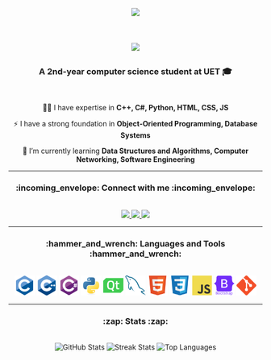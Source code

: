 <p align="center">
    <img src="https://user-images.githubusercontent.com/74038190/229223263-cf2e4b07-2615-4f87-9c38-e37600f8381a.gif" width="25%"/>
</p>

<h1 align="center">
    <img src="https://readme-typing-svg.herokuapp.com/?font=Righteous&size=35&center=true&vCenter=true&width=500&height=70&duration=4000&lines=Hi+There!+👋;+I'm+Saad+Tahir!" />
</h1>

<h3 align="center">A 2nd-year computer science student at UET 🎓</h3>

<br/>

<div align="center">
    
👨‍💻 I have expertise in **C++, C#, Python, HTML, CSS, JS**

⚡ I have a strong foundation in **Object-Oriented Programming, Database Systems**

🔭 I’m currently learning **Data Structures and Algorithms, Computer Networking, Software Engineering**

</div>


<hr/>

<div align="center"> 
    <h3>:incoming_envelope: Connect with me :incoming_envelope:</h3>
    <br/>
    <a href="mailto:tahirsaad99@gmail.com">
        <img src="https://img.shields.io/badge/Gmail-333333?style=for-the-badge&logo=gmail&logoColor=red" />
    </a>
    <a href="https://linkedin.com/in/miansaadtahir" target="_blank">
        <img src="https://img.shields.io/badge/LinkedIn-0077B5?style=for-the-badge&logo=linkedin&logoColor=white" />
    </a>
    <a href="https://miansaadtahir.netlify.app/" target="_blank">
        <img src="https://img.shields.io/badge/Portfolio-FF5722?style=for-the-badge&logo=todoist&logoColor=white" />
    </a>
</div>

<hr/>

<div align="center">
    <h3>:hammer_and_wrench: Languages and Tools :hammer_and_wrench:</h3>
    <br/> 
    <img src="https://raw.githubusercontent.com/devicons/devicon/master/icons/c/c-original.svg" alt="C" width="40" height="40"/>
    <img src="https://raw.githubusercontent.com/devicons/devicon/master/icons/cplusplus/cplusplus-original.svg" alt="C++" width="40" height="40"/>
    <img src="https://raw.githubusercontent.com/devicons/devicon/master/icons/csharp/csharp-original.svg" alt="C#" width="40" height="40"/>
    <img src="https://raw.githubusercontent.com/devicons/devicon/master/icons/python/python-original.svg" alt="Python" width="40" height="40"/>
    <img src="https://raw.githubusercontent.com/devicons/devicon/master/icons/qt/qt-original.svg" alt="PyQt" width="40" height="40"/>
    <img src="https://raw.githubusercontent.com/devicons/devicon/master/icons/mysql/mysql-original.svg" alt="SQL" width="40" height="40"/>
    <img src="https://raw.githubusercontent.com/devicons/devicon/master/icons/html5/html5-original.svg" alt="HTML5" width="40" height="40"/>
    <img src="https://raw.githubusercontent.com/devicons/devicon/master/icons/css3/css3-original.svg" alt="CSS3" width="40" height="40"/>
    <img src="https://raw.githubusercontent.com/devicons/devicon/master/icons/javascript/javascript-original.svg" alt="JavaScript" width="40" height="40"/>
    <img src="https://raw.githubusercontent.com/devicons/devicon/master/icons/bootstrap/bootstrap-plain-wordmark.svg" alt="Bootstrap" width="40" height="40"/>
    <img src="https://raw.githubusercontent.com/devicons/devicon/master/icons/git/git-original.svg" alt="Git" width="40" height="40"/>
</div>

<hr/>

<div align="center">
    <h3>:zap: Stats :zap:</h3>
    <br/> 
    <img width="390" src="https://github-readme-stats.vercel.app/api?username=miansaadtahir&show_icons=true&locale=en&theme=dark" alt="GitHub Stats" />
    <img width="390" src="https://github-readme-streak-stats.herokuapp.com/?user=miansaadtahir&theme=dark" alt="Streak Stats" />
    <img width="325" src="https://github-readme-stats.vercel.app/api/top-langs?username=miansaadtahir&show_icons=true&locale=en&layout=compact&theme=dark" alt="Top Languages" />

<!--     <a href="https://github.com/ryo-ma/github-profile-trophy" target="_blank">
        <img src="https://github-profile-trophy.vercel.app/?username=miansaadtahir&theme=dark" alt="GitHub Profile Trophy" />
    </a> -->
</div>
